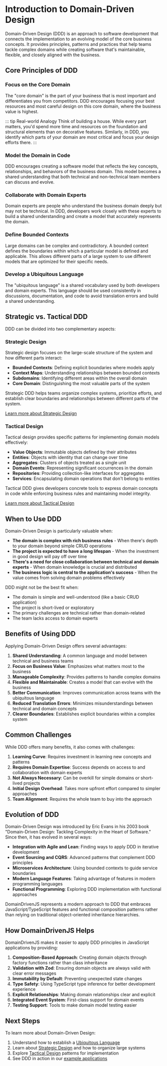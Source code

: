 # Introduction to Domain-Driven Design

Domain-Driven Design (DDD) is an approach to software development that connects the implementation to an evolving model of the core business concepts. It provides principles, patterns and practices that help teams tackle complex domains while creating software that's maintainable, flexible, and closely aligned with the business.

<!-- DIAGRAM: Visual representation of the core DDD concept showing business domain experts and developers collaborating through ubiquitous language to create a domain model that drives the implementation -->

## Core Principles of DDD

### Focus on the Core Domain

The "core domain" is the part of your business that is most important and differentiates you from competitors. DDD encourages focusing your best resources and most careful design on this core domain, where the business value is highest.

::: tip Real-world Analogy
Think of building a house. While every part matters, you'd spend more time and resources on the foundation and structural elements than on decorative features. Similarly, in DDD, you identify which parts of your domain are most critical and focus your design efforts there.
:::

### Model the Domain in Code

DDD encourages creating a software model that reflects the key concepts, relationships, and behaviors of the business domain. This model becomes a shared understanding that both technical and non-technical team members can discuss and evolve.

<!-- DIAGRAM: Illustration showing how real-world business concepts map to code representations in DDD, with examples of entities, value objects, and aggregates -->

### Collaborate with Domain Experts

Domain experts are people who understand the business domain deeply but may not be technical. In DDD, developers work closely with these experts to build a shared understanding and create a model that accurately represents the domain.

### Define Bounded Contexts

Large domains can be complex and contradictory. A bounded context defines the boundaries within which a particular model is defined and applicable. This allows different parts of a large system to use different models that are optimized for their specific needs.

<!-- DIAGRAM: Visualization of a system with multiple bounded contexts, showing how the same term might have different meanings in different contexts (e.g., "Product" in Sales vs. Manufacturing contexts) -->

### Develop a Ubiquitous Language

The "ubiquitous language" is a shared vocabulary used by both developers and domain experts. This language should be used consistently in discussions, documentation, and code to avoid translation errors and build a shared understanding.

## Strategic vs. Tactical DDD

DDD can be divided into two complementary aspects:

### Strategic Design

Strategic design focuses on the large-scale structure of the system and how different parts interact:

- **Bounded Contexts**: Defining explicit boundaries where models apply
- **Context Maps**: Understanding relationships between bounded contexts
- **Subdomains**: Identifying different areas within the overall domain
- **Core Domain**: Distinguishing the most valuable parts of the system

Strategic DDD helps teams organize complex systems, prioritize efforts, and establish clear boundaries and relationships between different parts of the system.

[Learn more about Strategic Design](./strategic-design.md)

### Tactical Design

Tactical design provides specific patterns for implementing domain models effectively:

- **Value Objects**: Immutable objects defined by their attributes
- **Entities**: Objects with identity that can change over time
- **Aggregates**: Clusters of objects treated as a single unit
- **Domain Events**: Representing significant occurrences in the domain
- **Repositories**: Providing collection-like interfaces for aggregates
- **Services**: Encapsulating domain operations that don't belong to entities

Tactical DDD gives developers concrete tools to express domain concepts in code while enforcing business rules and maintaining model integrity.

[Learn more about Tactical Design](./tactical-design.md)

## When to Use DDD

<!-- DIAGRAM: Decision flowchart showing factors to consider when deciding whether to apply DDD -->

Domain-Driven Design is particularly valuable when:

- **The domain is complex with rich business rules** - When there's depth to your domain beyond simple CRUD operations
- **The project is expected to have a long lifespan** - When the investment in good design will pay off over time
- **There's a need for close collaboration between technical and domain experts** - When domain knowledge is crucial and distributed
- **The business logic is central to the application's success** - When the value comes from solving domain problems effectively

DDD might not be the best fit when:

- The domain is simple and well-understood (like a basic CRUD application)
- The project is short-lived or exploratory
- The primary challenges are technical rather than domain-related
- The team lacks access to domain experts

## Benefits of Using DDD

Applying Domain-Driven Design offers several advantages:

1. **Shared Understanding**: A common language and model between technical and business teams
2. **Focus on Business Value**: Emphasizes what matters most to the business
3. **Manageable Complexity**: Provides patterns to handle complex domains
4. **Flexible and Maintainable**: Creates a model that can evolve with the business
5. **Better Communication**: Improves communication across teams with the ubiquitous language
6. **Reduced Translation Errors**: Minimizes misunderstandings between technical and domain concepts
7. **Clearer Boundaries**: Establishes explicit boundaries within a complex system

## Common Challenges

While DDD offers many benefits, it also comes with challenges:

1. **Learning Curve**: Requires investment in learning new concepts and patterns
2. **Requires Domain Expertise**: Success depends on access to and collaboration with domain experts
3. **Not Always Necessary**: Can be overkill for simple domains or short-lived projects
4. **Initial Design Overhead**: Takes more upfront effort compared to simpler approaches
5. **Team Alignment**: Requires the whole team to buy into the approach

## Evolution of DDD

Domain-Driven Design was introduced by Eric Evans in his 2003 book "Domain-Driven Design: Tackling Complexity in the Heart of Software." Since then, it has evolved in several ways:

- **Integration with Agile and Lean**: Finding ways to apply DDD in iterative development
- **Event Sourcing and CQRS**: Advanced patterns that complement DDD principles
- **Microservices Architecture**: Using bounded contexts to guide service boundaries
- **Modern Language Features**: Taking advantage of features in modern programming languages
- **Functional Programming**: Exploring DDD implementation with functional approaches

DomainDrivenJS represents a modern approach to DDD that embraces JavaScript/TypeScript features and functional composition patterns rather than relying on traditional object-oriented inheritance hierarchies.

## How DomainDrivenJS Helps

DomainDrivenJS makes it easier to apply DDD principles in JavaScript applications by providing:

1. **Composition-Based Approach**: Creating domain objects through factory functions rather than class inheritance
2. **Validation with Zod**: Ensuring domain objects are always valid with clear error messages
3. **Immutability by Default**: Preventing unexpected state changes
4. **Type Safety**: Using TypeScript type inference for better development experience
5. **Explicit Relationships**: Making domain relationships clear and explicit
6. **Integrated Event System**: First-class support for domain events
7. **Testing Support**: Tools to make domain model testing easier

## Next Steps

To learn more about Domain-Driven Design:

1. Understand how to establish a [Ubiquitous Language](./ubiquitous-language.md)
2. Learn about [Strategic Design](./strategic-design.md) and how to organize large systems
3. Explore [Tactical Design](./tactical-design.md) patterns for implementation
4. See DDD in action in our [example applications](/examples/)

